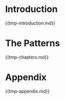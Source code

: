 # Introduction

{{tmp-introduction.md}}

# The Patterns

{{tmp-chapters.md}}

# Appendix

{{tmp-appendix.md}}